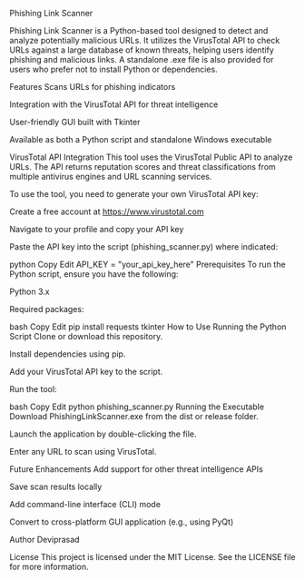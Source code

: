 Phishing Link Scanner

Phishing Link Scanner is a Python-based tool designed to detect and analyze potentially malicious URLs. It utilizes the VirusTotal API to check URLs against a large database of known threats, helping users identify phishing and malicious links. A standalone .exe file is also provided for users who prefer not to install Python or dependencies.

Features
Scans URLs for phishing indicators

Integration with the VirusTotal API for threat intelligence

User-friendly GUI built with Tkinter

Available as both a Python script and standalone Windows executable

VirusTotal API Integration
This tool uses the VirusTotal Public API to analyze URLs. The API returns reputation scores and threat classifications from multiple antivirus engines and URL scanning services.

To use the tool, you need to generate your own VirusTotal API key:

Create a free account at https://www.virustotal.com

Navigate to your profile and copy your API key

Paste the API key into the script (phishing_scanner.py) where indicated:

python
Copy
Edit
API_KEY = "your_api_key_here"
Prerequisites
To run the Python script, ensure you have the following:

Python 3.x

Required packages:

bash
Copy
Edit
pip install requests tkinter
How to Use
Running the Python Script
Clone or download this repository.

Install dependencies using pip.

Add your VirusTotal API key to the script.

Run the tool:

bash
Copy
Edit
python phishing_scanner.py
Running the Executable
Download PhishingLinkScanner.exe from the dist or release folder.

Launch the application by double-clicking the file.

Enter any URL to scan using VirusTotal.

Future Enhancements
Add support for other threat intelligence APIs

Save scan results locally

Add command-line interface (CLI) mode

Convert to cross-platform GUI application (e.g., using PyQt)

Author
Deviprasad

License
This project is licensed under the MIT License. See the LICENSE file for more information.
